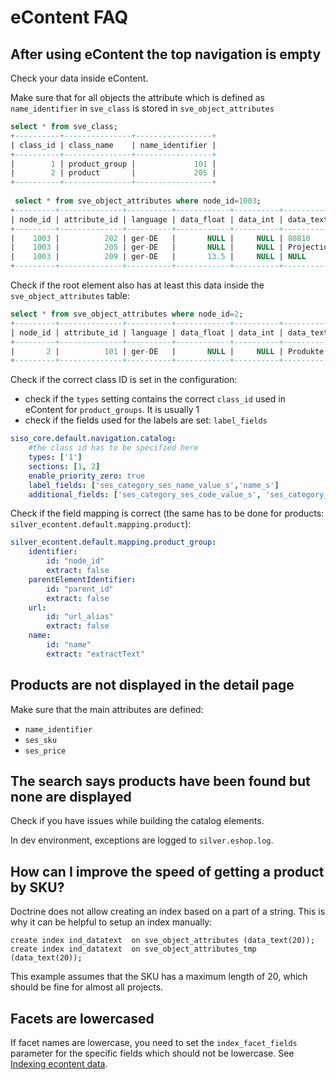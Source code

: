 # eContent FAQ

## After using eContent the top navigation is empty

Check your data inside eContent.

Make sure that for all objects the attribute which is defined as `name_identifier` in `sve_class` is stored in `sve_object_attributes`

``` sql
select * from sve_class;
+----------+---------------+-----------------+
| class_id | class_name    | name_identifier |
+----------+---------------+-----------------+
|        1 | product_group |             101 |
|        2 | product       |             205 |
+----------+---------------+-----------------+
 
 select * from sve_object_attributes where node_id=1003;
+---------+--------------+----------+------------+----------+--------------------------------------------+
| node_id | attribute_id | language | data_float | data_int | data_text                                  |
+---------+--------------+----------+------------+----------+--------------------------------------------+
|    1003 |          202 | ger-DE   |       NULL |     NULL | 80810                                      |
|    1003 |          205 | ger-DE   |       NULL |     NULL | Projection Bulb EFP GZ6.35 Philips12V 100W |
|    1003 |          209 | ger-DE   |       13.5 |     NULL | NULL                                       |
+---------+--------------+----------+------------+----------+--------------------------------------------+
```

Check if the root element also has at least this data inside the `sve_object_attributes` table:

``` sql
select * from sve_object_attributes where node_id=2;
+---------+--------------+----------+------------+----------+-----------+
| node_id | attribute_id | language | data_float | data_int | data_text |
+---------+--------------+----------+------------+----------+-----------+
|       2 |          101 | ger-DE   |       NULL |     NULL | Produkte  |
+---------+--------------+----------+------------+----------+-----------+
```

Check if the correct class ID is set in the configuration:

- check if the `types` setting contains the correct `class_id` used in eContent for `product_groups`. It is usually 1
- check if the fields used for the labels are set: `label_fields`

``` yaml
siso_core.default.navigation.catalog:
    #the class id has to be specified here
    types: ['1']
    sections: [1, 2]
    enable_priority_zero: true
    label_fields: ['ses_category_ses_name_value_s','name_s']
    additional_fields: ['ses_category_ses_code_value_s', 'ses_category_ses_name_value_s' ]
```

Check if the field mapping is correct (the same has to be done for products: `silver_econtent.default.mapping.product`):

``` yaml
silver_econtent.default.mapping.product_group:
    identifier:
        id: "node_id"
        extract: false
    parentElementIdentifier:
        id: "parent_id"
        extract: false
    url:
        id: "url_alias"
        extract: false
    name:
        id: "name"
        extract: "extractText"
```

## Products are not displayed in the detail page

Make sure that the main attributes are defined:

- `name_identifier`
- `ses_sku`
- `ses_price`

## The search says products have been found but none are displayed

Check if you have issues while building the catalog elements.

In dev environment, exceptions are logged to `silver.eshop.log`.

## How can I improve the speed of getting a product by SKU?

Doctrine does not allow creating an index based on a part of a string.
This is why it can be helpful to setup an index manually:

``` 
create index ind_datatext  on sve_object_attributes (data_text(20));
create index ind_datatext  on sve_object_attributes_tmp (data_text(20));
```

This example assumes that the SKU has a maximum length of 20, which should be fine for almost all projects.

## Facets are lowercased

If facet names are lowercase, you need to set the `index_facet_fields` parameter for the specific fields which should not be lowercase.
See [Indexing econtent data](econtent_features/indexing_econtent_data/indexing_econtent_data.md).
